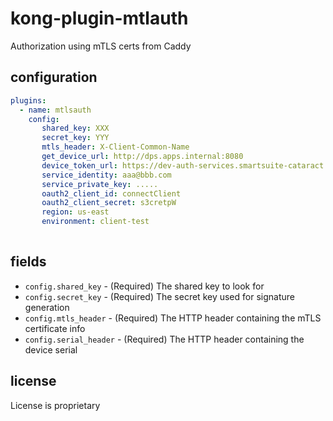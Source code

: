 # kong-plugin-mtlauth

Authorization using mTLS certs from Caddy

## configuration

```yaml
plugins:
  - name: mtlsauth
    config:
       shared_key: XXX
       secret_key: YYY
       mtls_header: X-Client-Common-Name
       get_device_url: http://dps.apps.internal:8080
       device_token_url: https://dev-auth-services.smartsuite-cataract.com//authorize/oauth2/token
       service_identity: aaa@bbb.com
       service_private_key: .....
       oauth2_client_id: connectClient
       oauth2_client_secret: s3cretpW
       region: us-east
       environment: client-test
       
```

## fields

* `config.shared_key` - (Required) The shared key to look for
* `config.secret_key` - (Required) The secret key used for signature generation
* `config.mtls_header` - (Required) The HTTP header containing the mTLS certificate info
* `config.serial_header` - (Required) The HTTP header containing the device serial

## license

License is proprietary
